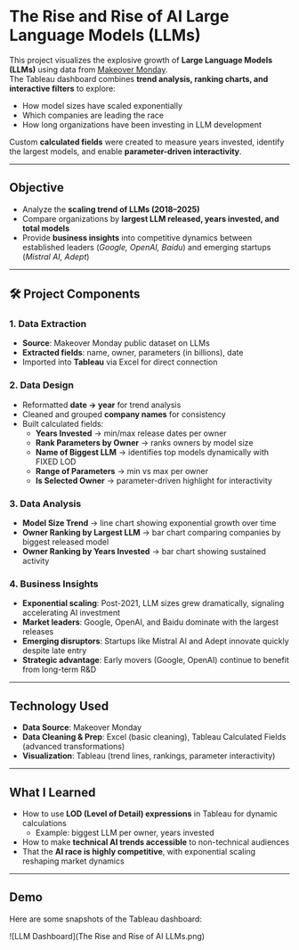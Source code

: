# The Rise and Rise of AI Large Language Models (LLMs)

This project visualizes the explosive growth of **Large Language Models (LLMs)** using data from [Makeover Monday](https://data.world/makeovermonday/the-rise-and-rise-of-llms).  
The Tableau dashboard combines **trend analysis, ranking charts, and interactive filters** to explore:  

- How model sizes have scaled exponentially  
- Which companies are leading the race  
- How long organizations have been investing in LLM development  

Custom **calculated fields** were created to measure years invested, identify the largest models, and enable **parameter-driven interactivity**.

---

##  Objective
- Analyze the **scaling trend of LLMs (2018–2025)**  
- Compare organizations by **largest LLM released, years invested, and total models**  
- Provide **business insights** into competitive dynamics between established leaders (*Google, OpenAI, Baidu*) and emerging startups (*Mistral AI, Adept*)  

---

## 🛠 Project Components

### 1. Data Extraction
- **Source**: Makeover Monday public dataset on LLMs  
- **Extracted fields**: name, owner, parameters (in billions), date
- Imported into **Tableau** via Excel for direct connection  

### 2. Data Design
- Reformatted **date → year** for trend analysis  
- Cleaned and grouped **company names** for consistency  
- Built calculated fields:  
  - **Years Invested** → min/max release dates per owner  
  - **Rank Parameters by Owner** → ranks owners by model size  
  - **Name of Biggest LLM** → identifies top models dynamically with FIXED LOD  
  - **Range of Parameters** → min vs max per owner  
  - **Is Selected Owner** → parameter-driven highlight for interactivity  

### 3. Data Analysis
- **Model Size Trend** → line chart showing exponential growth over time  
- **Owner Ranking by Largest LLM** → bar chart comparing companies by biggest released model  
- **Owner Ranking by Years Invested** → bar chart showing sustained activity  

### 4. Business Insights
-  **Exponential scaling**: Post-2021, LLM sizes grew dramatically, signaling accelerating AI investment  
-  **Market leaders**: Google, OpenAI, and Baidu dominate with the largest releases  
-  **Emerging disruptors**: Startups like Mistral AI and Adept innovate quickly despite late entry  
-  **Strategic advantage**: Early movers (Google, OpenAI) continue to benefit from long-term R&D  

---

##  Technology Used
- **Data Source**: Makeover Monday 
- **Data Cleaning & Prep**: Excel (basic cleaning), Tableau Calculated Fields (advanced transformations)  
- **Visualization**: Tableau (trend lines, rankings, parameter interactivity)  

---

##  What I Learned
- How to use **LOD (Level of Detail) expressions** in Tableau for dynamic calculations  
  - Example: biggest LLM per owner, years invested  
- How to make **technical AI trends accessible** to non-technical audiences  
- That the **AI race is highly competitive**, with exponential scaling reshaping market dynamics  

---

##  Demo

Here are some snapshots of the Tableau dashboard:

![LLM Dashboard](The Rise and Rise of AI LLMs.png)





